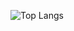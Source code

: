 ![Top Langs](https://github-readme-stats.vercel.app/api/top-langs/?username=joaocarvalhoopen&langs_count=10&theme=dark&layout=compact&hide=ShaderLab,HLSL&exclude_repo=STM32F407_Discovery_HAL_programming_VCOM_Port,STM32F407_Discovery_simple_register_programming,Cypress_PSoC_4__Lullaby_Music_Box_With_Piezo_Movement_Detection,Cypress_PSoC_4__Full_1MHz_Audio_AM_Transmitter_in_a_Pioneer_board,ML_Football_Predictor_EFL_Championship,Project_template_for_PSoC_5_LP_CY8CKIT-059_kit,Detecting_the_original_resolution_of_an_upscale_image_DCT,FM_modulation_of_square_carrier_2-)